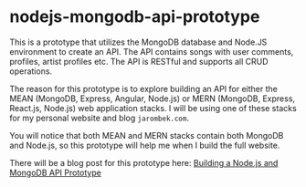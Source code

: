 # nodejs-mongodb-api-prototype

This is a prototype that utilizes the MongoDB database and Node.JS environment to create an API.  The API contains songs with 
user comments, profiles, artist profiles etc.  The API is RESTful and supports all CRUD operations.

The reason for this prototype is to explore building an API for either the MEAN (MongoDB, Express, Angular, Node.js) or MERN 
(MongoDB, Express, React.js, Node.js) web application stacks.  I will be using one of these stacks for my personal website 
and blog `jarombek.com`.

You will notice that both MEAN and MERN stacks contain both MongoDB and Node.js, so this prototype will help me when I build 
the full website.

There will be a blog post for this prototype here: 
[Building a Node.js and MongoDB API Prototype](https://github.com/AJarombek/jarombek-com-submittions)

